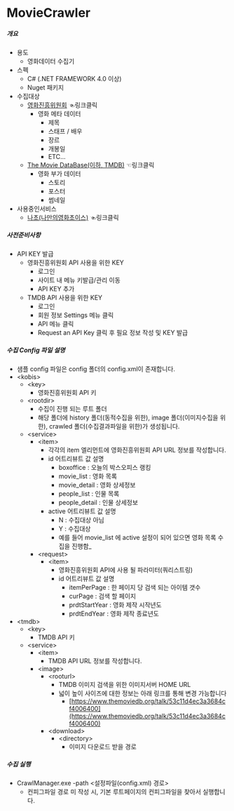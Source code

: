 # MovieCrawler

##### 개요
* 용도
  * 영화데이터 수집기
* 스펙
  * C# (.NET FRAMEWORK 4.0 이상)
  * Nuget 패키지
* 수집대상
  * [영화진흥위원회](http://www.kobis.or.kr/kobisopenapi/homepg/main/main.do) ☜링크클릭
    * 영화 메타 데이터
      * 제목
      * 스태프 / 배우
      * 장르
      * 개봉일
      * ETC...
  * [The Movie DataBase(이하, TMDB)](https://developers.themoviedb.org/3/search/search-movies) ☜링크클릭
    * 영화 부가 데이터
      * 스토리
      * 포스터
      * 썸네일
* 사용중인서비스
  * [나초(나만의영화초이스)](http://www.nachomovie.com) ☜링크클릭

##### 사전준비사항
* API KEY 발급
  * 영화진흥위원회 API 사용을 위한 KEY
    * 로그인
    * 사이트 내 메뉴 키발급/관리 이동
    * API KEY 추가
  * TMDB API 사용을 위한 KEY
    * 로그인
    * 회원 정보 Settings 메뉴 클릭
    * API 메뉴 클릭
    * Request an API Key 클릭 후 필요 정보 작성 및 KEY 발급

##### 수집 Config 파일 설명
* 샘플 config 파일은 config 폴더의 config.xml이 존재합니다.
* &lt;kobis&gt;
  * &lt;key&gt;
    * 영화진흥위원회 API 키
  * &lt;rootdir&gt;
    * 수집이 진행 되는 루트 폴더
    * 해당 폴더에 history 폴더(동적수집을 위한), image 폴더(이미지수집을 위한), crawled 폴더(수집결과파일을 위한)가 생성됩니다.
  * &lt;service&gt;
    * &lt;item&gt;
      * 각각의 item 엘리먼트에 영화진흥위원회 API URL 정보를 작성합니다.
      * id 어트리뷰트 값 설명
        * boxoffice : 오늘의 박스오피스 랭킹
        * movie_list : 영화 목록 
        * movie_detail : 영화 상세정보
        * people_list : 인물 목록
        * people_detail : 인물 상세정보
      * active 어트리뷰트 값 설명
        * N : 수집대상 아님
        * Y : 수집대상
        * 예를 들어 movie_list 에 active 설정이 되어 있으면 영화 목록 수집을 진행함_
    * &lt;request&gt;
      * &lt;item&gt;
        * 영화진흥위원회 API에 사용 될 파라미터(쿼리스트링)
        * id 어트리뷰트 값 설명
          * itemPerPage : 한 페이지 당 검색 되는 아이템 갯수
          * curPage : 검색 할 페이지
          * prdtStartYear : 영화 제작 시작년도
          * prdtEndYear : 영화 제작 종료년도
* &lt;tmdb&gt;
  * &lt;key&gt;
    * TMDB API 키
  * &lt;service&gt;
    * &lt;item&gt;
      * TMDB API URL 정보를 작성합니다.
    * &lt;image&gt;
      * &lt;rooturl&gt;
        * TMDB 이미지 검색을 위한 이미지서버 HOME URL
        * 넓이 높이 사이즈에 대한 정보는 아래 링크를 통해 변경 가능합니다
          * [https://www.themoviedb.org/talk/53c11d4ec3a3684cf4006400](https://www.themoviedb.org/talk/53c11d4ec3a3684cf4006400)
      * &lt;download&gt;
        * &lt;directory&gt;
          * 이미지 다운로드 받을 경로
   
##### 수집 실행
* CrawlManager.exe -path &lt;설정파일(config.xml) 경로&gt;
  * 컨피그파일 경로 미 작성 시, 기본 루트페이지의 컨피그파일을 찾아서 실행합니다.
